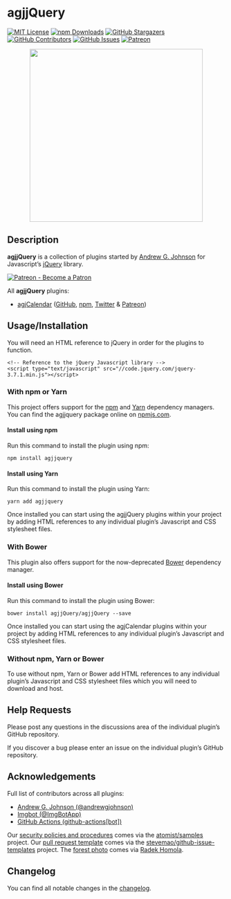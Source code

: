 # agjjQuery

[![MIT License](https://img.shields.io/badge/license-MIT-0366d6.png?colorB=0366d6&style=flat-square)](https://github.com/agjjQuery/agjjQuery/blob/master/LICENSE)
[![npm Downloads](https://agjjQuery.org/documentation/agjjQuery.org/images/downloads-badge.png)](https://agjjQuery.org/statistics/#downloads)
[![GitHub Stargazers](https://agjjQuery.org/documentation/agjjQuery.org/images/stargazers-badge.png)](https://agjjQuery.org/statistics/#stargazers)
[![GitHub Contributors](https://agjjQuery.org/documentation/agjjQuery.org/images/contributors-badge.png)](https://agjjQuery.org/statistics/#contributors)
[![GitHub Issues](https://agjjQuery.org/documentation/agjjQuery.org/images/issues-badge.png)](https://agjjQuery.org/statistics/#open-issues)
[![Patreon](https://img.shields.io/endpoint.png?url=https%3A%2F%2Fshieldsio-patreon.vercel.app%2Fapi%3Fusername%3Dagjopensource%26type%3Dpatrons&colorB=0366d6&style=flat-square&logoColor=white&logo=patreon)](https://patreon.com/agjopensource)

<p align="center"><a href="https://agjjQuery.org/" title=""><img src="https://agjjQuery.org/documentation/agjjQuery.org/images/avatar.png" alt="" title="" width="400" id="avatar" /></a></p>

## Description

**agjjQuery** is a collection of plugins started by [Andrew G. Johnson](https://github.com/andrewgjohnson) for Javascript’s [jQuery](https://jquery.com) library.

[![Patreon - Become a Patron](https://raster.shields.io/badge/Patreon%20-become%20a%20Patron-FD334A.png?style=for-the-badge&logo=patreon&logoColor=FD334A)](https://patreon.com/agjopensource)

All **agjjQuery** plugins:
 * [agjCalendar](https://agjCalendar.agjjQuery.org/) ([GitHub](https://github.com/andrewgjohnson/agjCalendar), [npm](https://www.npmjs.com/package/agjcalendar), [Twitter](https://twitter.com/agjjQuery) & [Patreon](https://patreon.com/agjopensource))

## Usage/Installation

You will need an HTML reference to jQuery in order for the plugins to function.

    <!-- Reference to the jQuery Javascript library -->
    <script type="text/javascript" src="//code.jquery.com/jquery-3.7.1.min.js"></script>

### With npm or Yarn

This project offers support for the [npm](https://www.npmjs.com/) and [Yarn](https://yarnpkg.com/) dependency managers. You can find the agjjquery package online on [npmjs.com](https://www.npmjs.com/package/agjjquery).

#### Install using npm

Run this command to install the plugin using npm:

    npm install agjjquery

#### Install using Yarn

Run this command to install the plugin using Yarn:

    yarn add agjjquery

Once installed you can start using the agjjQuery plugins within your project by adding HTML references to any individual plugin’s Javascript and CSS stylesheet files.

### With Bower

This plugin also offers support for the now-deprecated [Bower](https://bower.io/) dependency manager.

#### Install using Bower

Run this command to install the plugin using Bower:

    bower install agjjQuery/agjjQuery --save

Once installed you can start using the agjCalendar plugins within your project by adding HTML references to any individual plugin’s Javascript and CSS stylesheet files.

### Without npm, Yarn or Bower

To use without npm, Yarn or Bower add HTML references to any individual plugin’s Javascript and CSS stylesheet files which you will need to download and host.

## Help Requests

Please post any questions in the discussions area of the individual plugin’s GitHub repository.

If you discover a bug please enter an issue on the individual plugin’s GitHub repository.

## Acknowledgements

Full list of contributors across all plugins:
 * [Andrew G. Johnson (@andrewgjohnson)](https://github.com/andrewgjohnson)
 * [Imgbot (@ImgBotApp)](https://github.com/ImgBotApp)
 * [GitHub Actions (github-actions[bot])](https://github.com/features/actions)

Our [security policies and procedures](https://github.com/agjjQuery/agjjQuery/blob/master/.github/SECURITY.md) comes via the [atomist/samples](https://github.com/atomist/samples/blob/master/SECURITY.md) project. Our [pull request template](https://github.com/agjjQuery/agjjQuery/blob/master/.github/PULL_REQUEST_TEMPLATE.md) comes via the [stevemao/github-issue-templates](https://github.com/stevemao/github-issue-templates) project. The [forest photo](https://unsplash.com/photos/RfTD9NoLMEE) comes via [Radek Homola](https://unsplash.com/@radekhomola).

## Changelog

You can find all notable changes in the [changelog](https://github.com/agjjQuery/agjjQuery/blob/master/CHANGELOG.md).
